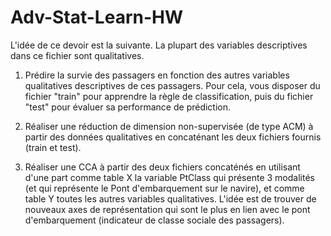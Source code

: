 # Adv-Stat-Learn-HW

L'idée de ce devoir est la suivante. La plupart des variables descriptives dans ce fichier sont qualitatives.

1. Prédire la survie des passagers en fonction des autres variables qualitatives descriptives de ces passagers. Pour cela, vous disposer du fichier "train" pour apprendre la règle de classification, puis du fichier "test" pour évaluer sa performance de prédiction.

2. Réaliser une réduction de dimension non-supervisée (de type ACM) à partir des données qualitatives en concaténant les deux fichiers fournis (train et test).

3. Réaliser une CCA à partir des deux fichiers concaténés en utilisant d'une part comme table X la variable PtClass qui présente 3 modalités (et qui représente le Pont d'embarquement sur le navire), et comme table Y toutes les autres variables qualitatives. L'idée est de trouver de nouveaux axes de représentation qui sont le plus en lien avec le pont d'embarquement (indicateur de classe sociale des passagers).
